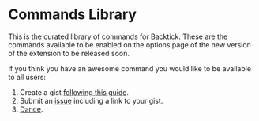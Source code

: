 # Commands Library
This is the curated library of commands for Backtick. These are the commands available to be enabled on the options page of the new version of the extension to be released soon.

If you think you have an awesome command you would like to be available to all users: 

1. Create a gist [following this guide](https://gist.github.com/iambriansreed/844ce92393ffff2a429b99d7751ad1cf).
2. Submit an [issue](https://github.com/backtickbacktick/Library/issues/new) including a link to your gist. 
3. [Dance](http://www.succeedsocially.com/dance).


